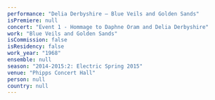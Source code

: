 ```yaml
---
performance: "Delia Derbyshire – Blue Veils and Golden Sands"
isPremiere: null
concert: "Event 1 - Hommage to Daphne Oram and Delia Derbyshire"
work: "Blue Veils and Golden Sands"
isCommission: false
isResidency: false
work_year: "1968"
ensemble: null
season: "2014-2015:2: Electric Spring 2015"
venue: "Phipps Concert Hall"
person: null
country: null
---
```



